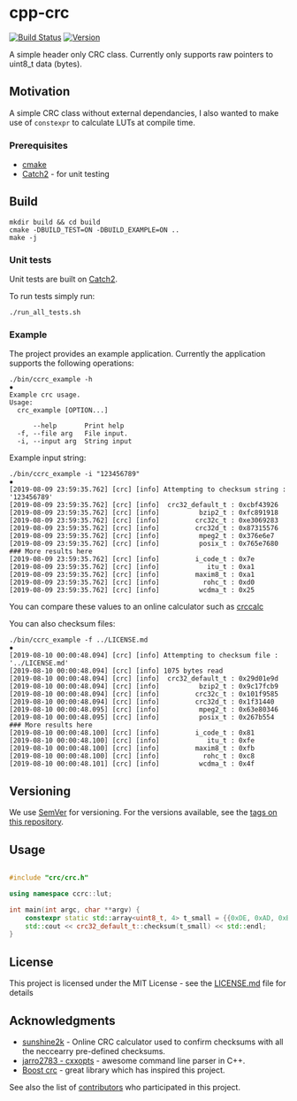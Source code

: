 # cpp-crc

[![Build Status](https://travis-ci.com/lokraszewski/ccrc.svg?branch=master)](https://travis-ci.com/lokraszewski/ccrc) [![Version](https://img.shields.io/badge/version-1.3.1-blue.svg)](https://github.com/lokraszewski/ccrc/tags)

A simple header only CRC class. Currently only supports raw pointers to uint8_t data (bytes).

## Motivation
A simple CRC class without external dependancies, I also wanted to make use of `constexpr` to calculate LUTs at compile time.

### Prerequisites
* [cmake](https://cmake.org/)
* [Catch2](https://github.com/catchorg/Catch2) - for unit testing

## Build
```
mkdir build && cd build
cmake -DBUILD_TEST=ON -DBUILD_EXAMPLE=ON ..
make -j
```

### Unit tests
Unit tests are built on [Catch2](https://github.com/catchorg/Catch2).

To run tests simply run:
```
./run_all_tests.sh
```

### Example
The project provides an example application. Currently the application supports the following operations:
```
./bin/ccrc_example -h                                                                     ✹
Example crc usage.
Usage:
  crc_example [OPTION...]

      --help       Print help
  -f, --file arg   File input.
  -i, --input arg  String input

```

Example input string:
```
./bin/ccrc_example -i "123456789"                                                         ✹
[2019-08-09 23:59:35.762] [crc] [info] Attempting to checksum string : '123456789'
[2019-08-09 23:59:35.762] [crc] [info]  crc32_default_t : 0xcbf43926
[2019-08-09 23:59:35.762] [crc] [info]          bzip2_t : 0xfc891918
[2019-08-09 23:59:35.762] [crc] [info]         crc32c_t : 0xe3069283
[2019-08-09 23:59:35.762] [crc] [info]         crc32d_t : 0x87315576
[2019-08-09 23:59:35.762] [crc] [info]          mpeg2_t : 0x376e6e7
[2019-08-09 23:59:35.762] [crc] [info]          posix_t : 0x765e7680
### More results here
[2019-08-09 23:59:35.762] [crc] [info]         i_code_t : 0x7e
[2019-08-09 23:59:35.762] [crc] [info]            itu_t : 0xa1
[2019-08-09 23:59:35.762] [crc] [info]         maxim8_t : 0xa1
[2019-08-09 23:59:35.762] [crc] [info]           rohc_t : 0xd0
[2019-08-09 23:59:35.762] [crc] [info]          wcdma_t : 0x25

```
You can compare these values to an online calculator such as [crccalc](https://crccalc.com/?crc=123456789&method=crc8&datatype=ascii&outtype=hex)

You can also checksum files:
```
./bin/ccrc_example -f ../LICENSE.md                                                       ✹
[2019-08-10 00:00:48.094] [crc] [info] Attempting to checksum file : '../LICENSE.md'
[2019-08-10 00:00:48.094] [crc] [info] 1075 bytes read
[2019-08-10 00:00:48.094] [crc] [info]  crc32_default_t : 0x29d01e9d
[2019-08-10 00:00:48.094] [crc] [info]          bzip2_t : 0x9c17fcb9
[2019-08-10 00:00:48.094] [crc] [info]         crc32c_t : 0x101f9585
[2019-08-10 00:00:48.094] [crc] [info]         crc32d_t : 0x1f31440
[2019-08-10 00:00:48.095] [crc] [info]          mpeg2_t : 0x63e80346
[2019-08-10 00:00:48.095] [crc] [info]          posix_t : 0x267b554
### More results here
[2019-08-10 00:00:48.100] [crc] [info]         i_code_t : 0x81
[2019-08-10 00:00:48.100] [crc] [info]            itu_t : 0xfe
[2019-08-10 00:00:48.100] [crc] [info]         maxim8_t : 0xfb
[2019-08-10 00:00:48.100] [crc] [info]           rohc_t : 0xc8
[2019-08-10 00:00:48.101] [crc] [info]          wcdma_t : 0x4f

```
## Versioning
We use [SemVer](http://semver.org/) for versioning. For the versions available, see the [tags on this repository](https://github.com/lokraszewski/ccrc/tags).


## Usage


```C++

#include "crc/crc.h"

using namespace ccrc::lut;

int main(int argc, char **argv) {
    constexpr static std::array<uint8_t, 4> t_small = {{0xDE, 0xAD, 0xBE, 0xEF}};
    std::cout << crc32_default_t::checksum(t_small) << std::endl;
}
```


## License
This project is licensed under the MIT License - see the [LICENSE.md](LICENSE.md) file for details

## Acknowledgments
* [sunshine2k](http://www.sunshine2k.de/coding/javascript/crc/crc_js.html) - Online CRC calculator used to confirm checksums with all the neccearry pre-defined checksums.
* [jarro2783 - cxxopts](https://github.com/jarro2783/cxxopts) - awesome command line parser in C++.
* [Boost crc](https://www.boost.org/doc/libs/1_64_0/libs/crc/) - great library which has inspired this project.

See also the list of [contributors](https://github.com/lokraszewski/cpp-crc/contributors) who participated in this project.
